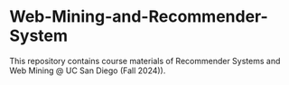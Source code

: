 # Web-Mining-and-Recommender-System
This repository contains course materials of Recommender Systems and Web Mining @ UC San Diego (Fall 2024)).
